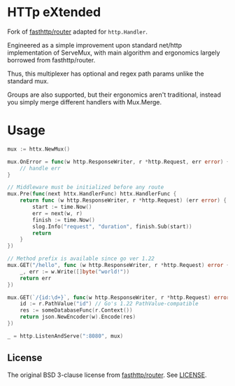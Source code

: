 # HTTp eXtended

Fork of [fasthttp/router](https://github.com/fasthttp/router/) adapted for `http.Handler`.

Engineered as a simple improvement upon standard net/http implementation of ServeMux, with main algorithm and ergonomics largely borrowed from fasthttp/router.

Thus, this multiplexer has optional and regex path params unlike the standard mux.

Groups are also supported, but their ergonomics aren't traditional, instead you simply merge different handlers with Mux.Merge.

# Usage

```go
mux := httx.NewMux()

mux.OnError = func(w http.ResponseWriter, r *http.Request, err error) {
	// handle err
}

// Middleware must be initialized before any route
mux.Pre(func(next httx.HandlerFunc) httx.HandlerFunc {
	return func (w http.ResponseWriter, r *http.Request) (err error) {
		start := time.Now()
		err = next(w, r)
		finish := time.Now()
		slog.Info("request", "duration", finish.Sub(start))
		return
	}
})

// Method prefix is available since go ver 1.22
mux.GET("/hello", func (w http.ResponseWriter, r *http.Request) error {
	_, err := w.Write([]byte("world!"))
	return err
})

mux.GET(`/{id:\d+}`, func(w http.ResponseWriter, r *http.Request) error {
	id := r.PathValue("id") // Go's 1.22 PathValue-compatible
	res := someDatabaseFunc(r.Context())
	return json.NewEncoder(w).Encode(res)
})

_ = http.ListenAndServe(":8080", mux)
```

## License

The original BSD 3-clause license from [fasthttp/router](https://github.com/fasthttp/router/blob/master/LICENSE). See [LICENSE](LICENSE).
